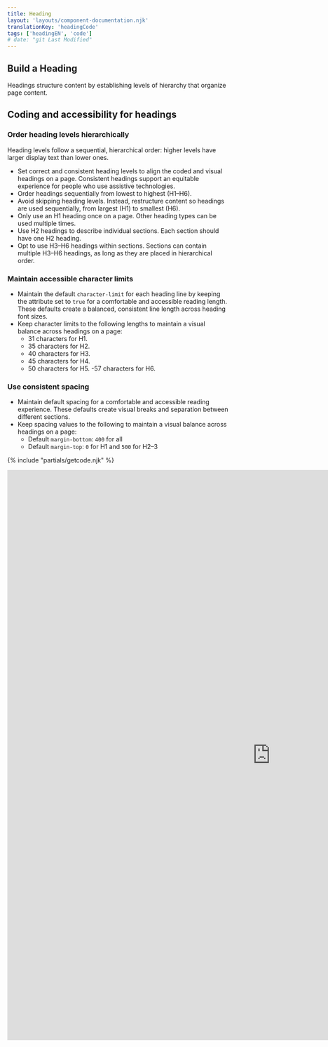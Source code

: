 ```yaml
---
title: Heading
layout: 'layouts/component-documentation.njk'
translationKey: 'headingCode'
tags: ['headingEN', 'code']
# date: "git Last Modified"
---
```


## Build a Heading

Headings structure content by establishing levels of hierarchy that organize page content.

## Coding and accessibility for headings

### Order heading levels hierarchically

Heading levels follow a sequential, hierarchical order: higher levels have larger display text than lower ones.

- Set correct and consistent heading levels to align the coded and visual headings on a page. Consistent headings support an equitable experience for people who use assistive technologies.
- Order headings sequentially from lowest to highest (H1–H6).
- Avoid skipping heading levels. Instead, restructure content so headings are used sequentially, from largest (H1) to smallest (H6).
- Only use an H1 heading once on a page. Other heading types can be used multiple times.
- Use H2 headings to describe individual sections. Each section should have one H2 heading.
- Opt to use H3–H6 headings within sections. Sections can contain multiple H3–H6 headings, as long as they are placed in hierarchical order.

### Maintain accessible character limits

- Maintain the default `character-limit` for each heading line by keeping the attribute set to `true` for a comfortable and accessible reading length. These defaults create a balanced, consistent line length across heading font sizes.
- Keep character limits to the following lengths to maintain a visual balance across headings on a page:
  - 31 characters for H1.
  - 35 characters for H2.
  - 40 characters for H3.
  - 45 characters for H4.
  - 50 characters for H5.
    -57 characters for H6.

### Use consistent spacing

- Maintain default spacing for a comfortable and accessible reading experience. These defaults create visual breaks and separation between different sections.
- Keep spacing values to the following to maintain a visual balance across headings on a page:
  - Default `margin-bottom`: `400` for all
  - Default `margin-top`: `0` for H1 and `500` for H2–3

{% include "partials/getcode.njk" %}

<iframe
  title="iframeTitle"
  src="https://cds-snc.github.io/gcds-components/iframe.html?viewMode=docs&demo=true&singleStory=true&id=components-heading--events-properties"
  width="1200"
  height="1300"
  style="display: block; margin: 0 auto;"
  frameBorder="0"
  allow="clipboard-write"
></iframe>
